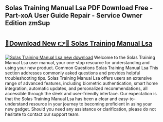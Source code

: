 ## Solas Training Manual Lsa PDF Download Free - Part-xoA User Guide Repair - Service Owner Edition zmSup

# <h2><a href="http://bc58931.oget.top/?id=Solas+Training+Manual+Lsa">🔗Download New 👉🔴 Solas Training Manual Lsa</a></h2>

[![Solas Training Manual Lsa new download](https://i.imgur.com/5g1atiW.png)](http://bc58931.oget.top/?id=Solas+Training+Manual+Lsa)
Welcome to the Solas Training Manual Lsa user manual, your one-stop resource for understanding and using your new product. Common Questions Solas Training Manual Lsa This section addresses commonly asked questions and provides helpful troubleshooting tips. Solas Training Manual Lsa offers users an extensive range of advanced features, including biometric authentication, smart home integration, automatic updates, and personalized recommendations, all accessible through the sleek and user-friendly interface. Our expectation is that the Solas Training Manual Lsa has been a clear and easy-to-understand resource in your journey to becoming proficient in using your new gadget. Should you need any assistance or clarification, please do not hesitate to contact our support team.
